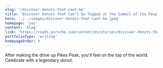 ```yaml
---
slug: '/discover-donuts-that-cant-be'
title: 'Discover Donuts that Can’t be Topped at the Summit of the People’s Mountain'
hero: './../images/discover-donuts-that-cant-be.jpeg'
homepage: 'yes'
content: 'blog'
link: 'https://roads.porsche.com/content/en/stories/discover-donuts-that-cant-be-topped-at-the-summit-of-the-peoples-mountain'
portfolioType: 'writing'
homepageOrder: 9
---
```


After making the drive up Pikes Peak, you’ll feel on the top of the world. Celebrate with a legendary donut.
